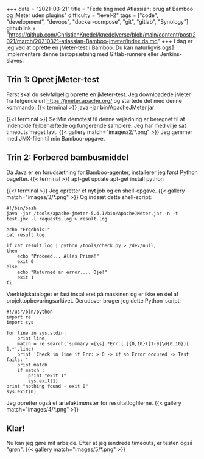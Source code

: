 +++
date = "2021-03-21"
title = "Fede ting med Atlassian: brug af Bamboo og jMeter uden plugins"
difficulty = "level-2"
tags = ["code", "development", "devops", "docker-compose", "git", "gitlab", "Synology"]
githublink = "https://github.com/ChristianKnedel/knedelverse/blob/main/content/post/2021/march/20210321-atlassian-Bamboo-jmeter/index.da.md"
+++
I dag er jeg ved at oprette en jMeter-test i Bamboo. Du kan naturligvis også implementere denne testopsætning med Gitlab-runnere eller Jenkins-slaves.
## Trin 1: Opret jMeter-test
Først skal du selvfølgelig oprette en jMeter-test. Jeg downloadede jMeter fra følgende url https://jmeter.apache.org/ og startede det med denne kommando:
{{< terminal >}}
java -jar bin/ApacheJMeter.jar

{{</ terminal >}}
Se:Min demotest til denne vejledning er beregnet til at indeholde fejlbehæftede og fungerende samplere. Jeg har med vilje sat timeouts meget lavt.
{{< gallery match="images/2/*.png" >}}
Jeg gemmer med JMX-filen til min Bamboo-opgave.
## Trin 2: Forbered bambusmiddel
Da Java er en forudsætning for Bamboo-agenter, installerer jeg først Python bagefter.
{{< terminal >}}
apt-get update
apt-get install python

{{</ terminal >}}
Jeg opretter et nyt job og en shell-opgave.
{{< gallery match="images/3/*.png" >}}
Og indsæt dette shell-script:
```
#!/bin/bash
java -jar /tools/apache-jmeter-5.4.1/bin/ApacheJMeter.jar -n -t test.jmx -l requests.log > result.log

echo "Ergebnis:"
cat result.log

if cat result.log | python /tools/check.py > /dev/null; 
then
    echo "Proceed... Alles Prima!"
    exit 0
else
    echo "Returned an error.... Oje!"
    exit 1
fi

```
Værktøjskataloget er fast installeret på maskinen og er ikke en del af projektopbevaringsarkivet. Derudover bruger jeg dette Python-script:
```
#!/usr/bin/python
import re
import sys
 
for line in sys.stdin:
    print line,
    match = re.search('summary =[\s].*Err:[ ]{0,10}([1-9]\d{0,10})[ ].*',line)
    print 'Check in line if Err: > 0 -> if so Error occured -> Test fails: '
    print match
    if match :
        print "exit 1"
        sys.exit(1)
print "nothing found - exit 0"
sys.exit(0)

```
Jeg opretter også et artefaktmønster for resultatlogfilerne.
{{< gallery match="images/4/*.png" >}}

## Klar!
Nu kan jeg gøre mit arbejde. Efter at jeg ændrede timeouts, er testen også "grøn".
{{< gallery match="images/5/*.png" >}}